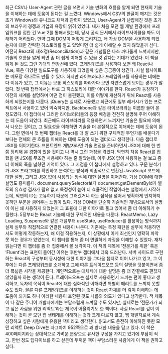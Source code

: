 최근 CSV나 User-Agent 관련 글을 쓰면서 기술 변화의 흐름을 알게 되면 현재의 기술을 이해하는 데에 도움이 된다는 걸 느꼈다. Windows에서 CSV의 한글이 깨지는 것은 초기 Windows의 유니코드 채택과 관련이 있었고, User-Agent가 난잡해진 것은 초기의 브라우저 경쟁과 기업의 욕망이 얽혀 있었다. 내가 처음 모던 웹 개발 환경에서 프레임워크를 접한 건 Vue 2를 통해서였는데, 당시 공식 문서에서 라이프사이클을 봐도 이해하기 어려웠다. 만약 그때 DOM이 어떻게 그려지고, 왜 가상 DOM을 사용하게 되었는지에 대한 간략한 히스토리를 알고 있었다면 더 쉽게 이해할 수 있지 않았을까 싶다. 여전히 React의 재조정(Reconciliation)과 같은 개념들은 다소 까다롭게 느껴지지만, 기술의 흐름을 알게 되면 좀 더 쉽게 이해할 수 있을 것 같다는 기대가 있었다. 이 책을 읽게 된 것도 그런 기대의 연장선에 있다.
프레임워크를 사용하다 보면 왜 React나 Vue, 혹은 다양한 빌드도구를 사용하게 되었을까 싶은 궁금증이 생긴다. 사실 웹사이트는 메모장 하나로도 만들 수 있다. 하지만 라이브러리나 프레임워크를 사용하는 데에는 다 이유가 있고, 그 이유는 보통 히스토리를 따라가다 보면 자연스럽게 보이는 경우가 많았다. 첫 번째 챕터에서는 바로 그 히스토리에 대한 이야기를 한다. React가 등장하기 이전의 세계를 설명하며 어떤 점이 불편했고, 이를 어떻게 개선하기 위해 React를 사용하게 되었는지를 다룬다. jQuery는 실제로 사용했고 최근에도 일부 레거시가 있는 프로젝트에서 사용하고 있어 익숙하지만, Backbone과 같은 라이브러리는 이름만 들어 본 정도였다. 이 챕터에서 그러한 라이브러리들의 등장 배경을 천천히 설명해 주어 이해하는 데 도움이 되었다. 최근에도 라이브러리를 적용하면서 느끼지만 기술은 필요에 의해서 나오는 것이고, 그 필요성을 이해하면 기술을 더 본질적으로 이해하는 데에 도움이 된다. 그런 면에서 첫 번째 챕터는 React를 더 잘 쓰기 위한 구체적인 무언가를 배운다기보다는 전체의 큰 흐름을 이해하는 데에 도움이 되는 챕터라고 생각한다.
다음 챕터로 JSX를 이야기한다. 프론트엔드 개발자라면 기술 면접을 준비하면서 JSX에 대해 한 번쯤 정리해 본 경험이 있을 것이고 나 역시 그런 과정을 겪었다. 막연히 처음 React를 접했을 땐 JSX를 무조건 사용해야 하는 줄 알았는데, 이후 JSX 없이 사용하는 걸 보고 좀 더 이해의 폭을 넓혔던 기억이 있다. 그 지점을 이 챕터에서 설명하고 있다. 구문 분석기가 JSX 프라그마를 확인하고 분석하는 방식과 최종적으로 변환된 JavaScript 코드에 대한 설명, 그리고 JSX 없이 사용되는 방식에 대한 설명을 이어간다. 
가상 DOM에 대한 설명도 흥미롭다. document.querySelector보다 document.getElementById가 별도의 유효성 검사가 필요 없고 특정성이 높아 더 효율적인 작업이라는 설명에서 시작하는데, 막연히 ID는 고유하기 때문에 그러겠거니 하는 짐작을 넘어서 명확하게 인지하지 못하던 부분을 긁어주는 느낌이 있다. 가상 DOM을 단순히 기술적인 개념으로서의 설명이 아닌 왜 사용하게 되었는지 그 효율에 대한 이야기로 풀고 있어서 좀 더 이해하기 수월했다.
5장부터는 React 기술에 대한 구체적인 내용을 다룬다. ReactMemo, Lazy Loading, Suspense와 같은 개념부터 useState, useReducer를 활용하는 방식까지 실제 실무와 직접적으로 연결된 내용이 나온다. 기존에는 특정 패턴을 실무에 적용하면서도 어떻게 작동하는지, 왜 이걸 적용하는지, 이 상황에서 이게 최선인지 명확히 파악 못 하는 경우가 있었는데, 이 챕터를 통해 좀 더 면밀하게 과정을 이해할 수 있었다. 재차 읽는다면 이 챕터를 좀 더 집중해서 볼 생각이다.
이 책의 제목에 ‘전문가를 위한’ 혹은 ‘Fluent’라는 표현이 들어간 이유는 후반부 챕터에서 더욱 드러난다. 서버 사이드로 구현하는 React의 구성부터 동시성에 대한 이야기를 그다음 챕터로 이어 나가고 있고, 그 이후에는 다른 프레임워크를 소개하고 그에 따른 트레이드오프 등의 설명을 덧붙이면서 좀 더 폭넓은 시각을 제공한다. 개인적으로는 대체제에 대한 설명은 좀 더 간결해도 괜찮지 않았을까 하는 생각이 든다. 트레이드오프는 실제로 사용하면서 느끼는 편이 좋다고 생각하고, 독자의 목적이 React에 대한 심화적인 이해라면 특별히 메리트를 느끼지 못할 수도 있다. 물론 다른 프레임워크를 이해하는 것이 React 자체를 더 깊이 이해하는 데 도움이 되기도 하니 이러한 내용이 포함된 것도 나름의 의도가 있다고 생각한다.
책 제목이 나 같은 주니어 개발자에게는 부담스럽게 느껴질 수도 있지만, 실제로는 ‘전문가가 되고 싶은 사람을 위한 리액트’라는 제목이 어울리기도 한 책이다. 사실 React를 깊이 이해하는 것이 곧 모던 웹 생태계를 이해하는 것과 크게 다르지 않고, 웹 개발자로서 계속 성장하고 싶은 사람에게 유용한 책이라고 생각한다. 읽고서도 온전히 이해하진 못한 모던 리액트 Deep Dive는 자그마치 952쪽으로 꽤 방대한 내용을 담고 있다. 이 책은 400페이지라는 상대적으로 가벼운 분량으로 유사한 구성을 가지고 있기에 부담이 적고, 한번 정도 딥다이브를 하고 싶은데 두꺼운 책이 부담스러운 사람에게 이 책을 권하고 싶다.